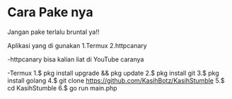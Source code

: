 # Cara Pake nya
Jangan pake terlalu bruntal ya!!


Aplikasi yang di gunakan 
1.Termux
2.httpcanary

-httpcanary 
bisa kalian liat di YouTube caranya

-Termux
1.$ pkg install upgrade && pkg update 
2.$ pkg install git 
3.$ pkg install golang 
4.$ git clone https://github.com/KasihBotz/KasihStumble 
5.$ cd KasihStumble 
6.$ go run main.php




